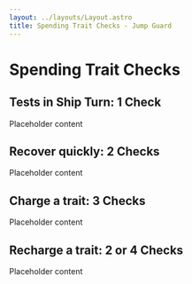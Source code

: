 ```yaml
---
layout: ../layouts/Layout.astro
title: Spending Trait Checks - Jump Guard
---
```


# Spending Trait Checks

## Tests in Ship Turn: 1 Check

Placeholder content

## Recover quickly: 2 Checks

Placeholder content

## Charge a trait: 3 Checks

Placeholder content

## Recharge a trait: 2 or 4 Checks

Placeholder content
